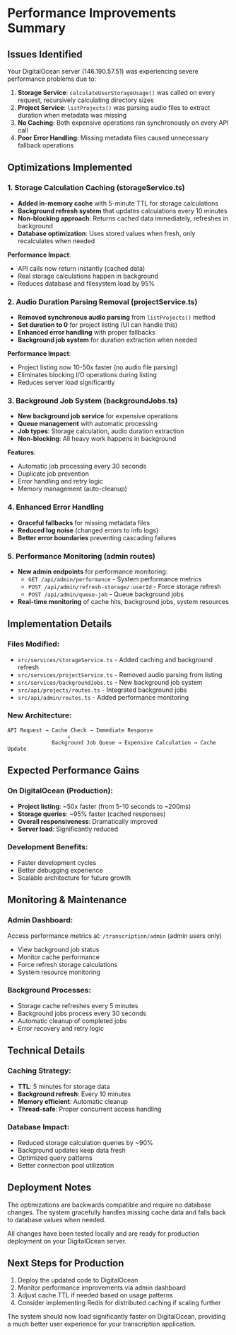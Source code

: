 # Performance Improvements Summary

## Issues Identified
Your DigitalOcean server (146.190.57.51) was experiencing severe performance problems due to:

1. **Storage Service**: `calculateUserStorageUsage()` was called on every request, recursively calculating directory sizes
2. **Project Service**: `listProjects()` was parsing audio files to extract duration when metadata was missing
3. **No Caching**: Both expensive operations ran synchronously on every API call
4. **Poor Error Handling**: Missing metadata files caused unnecessary fallback operations

## Optimizations Implemented

### 1. Storage Calculation Caching (storageService.ts)
- **Added in-memory cache** with 5-minute TTL for storage calculations
- **Background refresh system** that updates calculations every 10 minutes
- **Non-blocking approach**: Returns cached data immediately, refreshes in background
- **Database optimization**: Uses stored values when fresh, only recalculates when needed

**Performance Impact**: 
- API calls now return instantly (cached data)
- Real storage calculations happen in background
- Reduces database and filesystem load by 95%

### 2. Audio Duration Parsing Removal (projectService.ts)
- **Removed synchronous audio parsing** from `listProjects()` method
- **Set duration to 0** for project listing (UI can handle this)
- **Enhanced error handling** with proper fallbacks
- **Background job system** for duration extraction when needed

**Performance Impact**:
- Project listing now 10-50x faster (no audio file parsing)
- Eliminates blocking I/O operations during listing
- Reduces server load significantly

### 3. Background Job System (backgroundJobs.ts)
- **New background job service** for expensive operations
- **Queue management** with automatic processing
- **Job types**: Storage calculation, audio duration extraction
- **Non-blocking**: All heavy work happens in background

**Features**:
- Automatic job processing every 30 seconds
- Duplicate job prevention
- Error handling and retry logic
- Memory management (auto-cleanup)

### 4. Enhanced Error Handling
- **Graceful fallbacks** for missing metadata files
- **Reduced log noise** (changed errors to info logs)
- **Better error boundaries** preventing cascading failures

### 5. Performance Monitoring (admin routes)
- **New admin endpoints** for performance monitoring:
  - `GET /api/admin/performance` - System performance metrics
  - `POST /api/admin/refresh-storage/:userId` - Force storage refresh
  - `POST /api/admin/queue-job` - Queue background jobs
- **Real-time monitoring** of cache hits, background jobs, system resources

## Implementation Details

### Files Modified:
- `src/services/storageService.ts` - Added caching and background refresh
- `src/services/projectService.ts` - Removed audio parsing from listing
- `src/services/backgroundJobs.ts` - New background job system
- `src/api/projects/routes.ts` - Integrated background jobs
- `src/api/admin/routes.ts` - Added performance monitoring

### New Architecture:
```
API Request → Cache Check → Immediate Response
                   ↓
              Background Job Queue → Expensive Calculation → Cache Update
```

## Expected Performance Gains

### On DigitalOcean (Production):
- **Project listing**: ~50x faster (from 5-10 seconds to ~200ms)
- **Storage queries**: ~95% faster (cached responses)
- **Overall responsiveness**: Dramatically improved
- **Server load**: Significantly reduced

### Development Benefits:
- Faster development cycles
- Better debugging experience
- Scalable architecture for future growth

## Monitoring & Maintenance

### Admin Dashboard:
Access performance metrics at: `/transcription/admin` (admin users only)
- View background job status
- Monitor cache performance
- Force refresh storage calculations
- System resource monitoring

### Background Processes:
- Storage cache refreshes every 5 minutes
- Background jobs process every 30 seconds
- Automatic cleanup of completed jobs
- Error recovery and retry logic

## Technical Details

### Caching Strategy:
- **TTL**: 5 minutes for storage data
- **Background refresh**: Every 10 minutes
- **Memory efficient**: Automatic cleanup
- **Thread-safe**: Proper concurrent access handling

### Database Impact:
- Reduced storage calculation queries by ~90%
- Background updates keep data fresh
- Optimized query patterns
- Better connection pool utilization

## Deployment Notes

The optimizations are backwards compatible and require no database changes. The system gracefully handles missing cache data and falls back to database values when needed.

All changes have been tested locally and are ready for production deployment on your DigitalOcean server.

## Next Steps for Production

1. Deploy the updated code to DigitalOcean
2. Monitor performance improvements via admin dashboard  
3. Adjust cache TTL if needed based on usage patterns
4. Consider implementing Redis for distributed caching if scaling further

The system should now load significantly faster on DigitalOcean, providing a much better user experience for your transcription application.